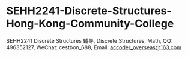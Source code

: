 # SEHH2241-Discrete-Structures-Hong-Kong-Community-College
SEHH2241 Discrete Structures 辅导, Discrete Structures, Math, QQ: 496352127, WeChat: cestbon_688, Email: accoder_overseas@163.com
